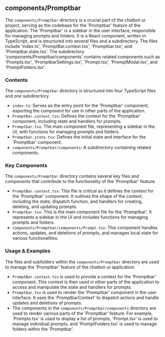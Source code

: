 
## components/Promptbar

The `components/Promptbar` directory is a crucial part of the chatbot-ui project, serving as the codebase for the 'Promptbar' feature of the application. The 'Promptbar' is a sidebar in the user interface, responsible for managing prompts and folders. It is a React component, written in TypeScript, and is structured into several files and a subdirectory. The files include 'index.ts', 'PromptBar.context.tsx', 'Promptbar.tsx', and 'Promptbar.state.tsx'. The subdirectory 'components/Promptbar/components' contains related components such as 'Prompts.tsx', 'PromptbarSettings.tsx', 'Prompt.tsx', 'PromptModal.tsx', and 'PromptFolders.tsx'. 

### Contents

The `components/Promptbar` directory is structured into four TypeScript files and one subdirectory. 

- `index.ts`: Serves as the entry point for the 'Promptbar' component, exporting the component for use in other parts of the application.
- `PromptBar.context.tsx`: Defines the context for the 'Promptbar' component, including state and handlers for prompts.
- `Promptbar.tsx`: The main component file, representing a sidebar in the UI, with functions for managing prompts and folders.
- `Promptbar.state.tsx`: Defines the initial state and interface for the 'Promptbar' component.
- `components/Promptbar/components`: A subdirectory containing related components.

### Key Components

The `components/Promptbar` directory contains several key files and components that contribute to the functionality of the 'Promptbar' feature.

- `PromptBar.context.tsx`: This file is critical as it defines the context for the 'Promptbar' component. It outlines the shape of the context, including the state, dispatch function, and handlers for creating, deleting, and updating prompts.
- `Promptbar.tsx`: This is the main component file for the 'Promptbar'. It represents a sidebar in the UI and includes functions for managing prompts and folders.
- `components/Promptbar/components/Prompt.tsx`: This component handles actions, updates, and deletions of prompts, and manages local state for various functionalities.

### Usage & Examples

The files and subfolders within the `components/Promptbar` directory are used to manage the 'Promptbar' feature of the chatbot-ui application.

- `PromptBar.context.tsx` is used to provide a context for the 'Promptbar' component. This context is then used in other parts of the application to access and manipulate the state and handlers for prompts.
- `Promptbar.tsx` is used to render the 'Promptbar' component in the user interface. It uses the 'PromptbarContext' to dispatch actions and handle updates and deletions of prompts.
- The components in the `components/Promptbar/components` directory are used to render various parts of the 'Promptbar' feature. For example, 'Prompts.tsx' is used to display a list of prompts, 'Prompt.tsx' is used to manage individual prompts, and 'PromptFolders.tsx' is used to manage folders within the 'Promptbar'.
